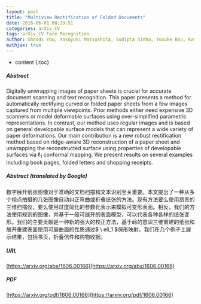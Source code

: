 ```yaml
---
layout: post
title: "Multiview Rectification of Folded Documents"
date: 2016-06-01 08:29:51
categories: arXiv_CV
tags: arXiv_CV Face Recognition
author: Shaodi You, Yasuyuki Matsushita, Sudipta Sinha, Yusuke Bou, Katsushi Ikeuchi
mathjax: true
---
```


* content
{:toc}

##### Abstract
Digitally unwrapping images of paper sheets is crucial for accurate document scanning and text recognition. This paper presents a method for automatically rectifying curved or folded paper sheets from a few images captured from multiple viewpoints. Prior methods either need expensive 3D scanners or model deformable surfaces using over-simplified parametric representations. In contrast, our method uses regular images and is based on general developable surface models that can represent a wide variety of paper deformations. Our main contribution is a new robust rectification method based on ridge-aware 3D reconstruction of a paper sheet and unwrapping the reconstructed surface using properties of developable surfaces via $\ell_1$ conformal mapping. We present results on several examples including book pages, folded letters and shopping receipts.

##### Abstract (translated by Google)
数字展开纸张图像对于准确的文档扫描和文本识别至关重要。本文提出了一种从多个视点拍摄的几张图像自动纠正弯曲或折叠纸张的方法。现有方法要么使用昂贵的三维扫描仪，要么使用过度简化的参数化表示来模拟可变形表面。相反，我们的方法使用规则的图像，并基于一般可展开的表面模型，可以代表各种各样的纸张变形。我们的主要贡献是一种新的强大的校正方法，基于岭的意识三维重建的纸张和展开重建表面使用可展曲面的性质通过$ \ ell_1 $保形映射。我们在几个例子上展示结果，包括书页，折叠信件和购物收据。

##### URL
[https://arxiv.org/abs/1606.00166](https://arxiv.org/abs/1606.00166)

##### PDF
[https://arxiv.org/pdf/1606.00166](https://arxiv.org/pdf/1606.00166)

